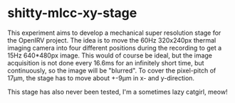 # shitty-mlcc-xy-stage

This experiment aims to develop a mechanical super resolution stage for the OpenIRV project. The idea is to move the 60Hz 320x240px thermal imaging camera into four different positions during the recording to get a 15Hz 640*480px image. This would of course be ideal, but the image acquisition is not done every 16.6ms for an infinitely short time, but continuously, so the image will be "blurred". To cover the pixel-pitch of 17µm, the stage has to move about +-9µm in x- and y-direction.

This stage has also never been tested, I'm a sometimes lazy catgirl, meow!
